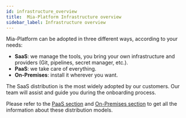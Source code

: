 ```yaml
---
id: infrastructure_overview
title:  Mia-Platform Infrastructure overview
sidebar_label: Infrastructure overview
---
```


Mia-Platform can be adopted in three different ways, according to your needs:

- **SaaS**: we manage the tools, you bring your own infrastructure and providers (Git, pipelines, secret manager, etc.).
- **PaaS**: we take care of everything.
- **On-Premises**: install it wherever you want.

The SaaS distribution is the most widely adopted by our customers. Our team will assist and guide you during the onboarding process.

Please refer to the [PaaS section](/paas/overview.md) and [On-Premises section](/self_hosted/self_hosted_requirements.md) to get all the information about these distribution models.
